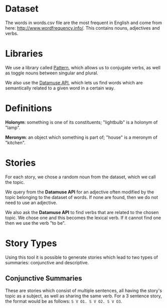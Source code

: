 # Dataset

The words in words.csv file are the most frequent in English and come from here: http://www.wordfrequency.info/. This contains nouns, adjectives and verbs.

# Libraries

We use a library called [Pattern](\href{http://web.archive.org/web/20190516161631/https://www.clips.uantwerpen.be/pages/pattern-en), which allows us to conjugate verbs, as well as toggle nouns between singular and plural.

We also use the [Datamuse API](\href{https://www.datamuse.com/api/), which lets us find words which are semantically related to a given word in a certain way.

# Definitions

__Holonym__: something is one of its constituents; "lightbulb" is a holonym of "lamp".

__Meronym__: an object which something is part of; "house" is a meronym of "kitchen".

# Stories

For each story, we chose a random noun from the dataset, which we call the topic.

We query from the __Datamuse API__ for an adjective often modified by the topic belonging to the dataset of words. If none are found, then we do not need to use an adjective.

We also ask the __Datamuse API__ to find verbs that are related to the chosen topic. We chose one and this becomes the lexical verb. If it cannot find one then we use the verb "to be".

# Story Types

Using this tool it is possible to generate stories which lead to two types of summaries: conjunctive and descriptive.

## Conjunctive Summaries

These are stories which consist of multiple sentences, all having the story's topic as a subject, as well as sharing the same verb. For a 3 sentence story, the format would be as follows: ```S V O1. S V O2. S V O3```.